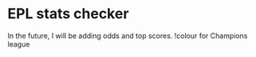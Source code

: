 # EPL stats checker
In the future, I will be adding odds and top scores.
!colour for Champions league
